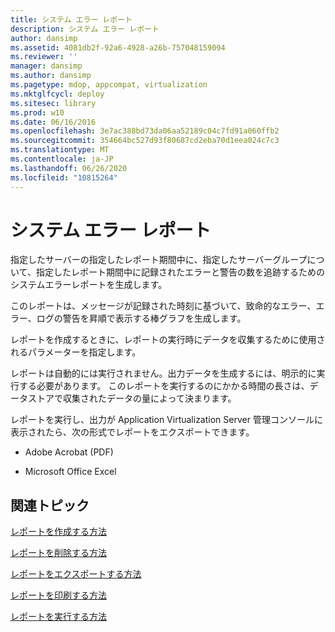 ```yaml
---
title: システム エラー レポート
description: システム エラー レポート
author: dansimp
ms.assetid: 4081db2f-92a6-4928-a26b-757048159094
ms.reviewer: ''
manager: dansimp
ms.author: dansimp
ms.pagetype: mdop, appcompat, virtualization
ms.mktglfcycl: deploy
ms.sitesec: library
ms.prod: w10
ms.date: 06/16/2016
ms.openlocfilehash: 3e7ac388bd73da06aa52189c04c7fd91a060ffb2
ms.sourcegitcommit: 354664bc527d93f80687cd2eba70d1eea024c7c3
ms.translationtype: MT
ms.contentlocale: ja-JP
ms.lasthandoff: 06/26/2020
ms.locfileid: "10815264"
---
```

# システム エラー レポート


指定したサーバーの指定したレポート期間中に、指定したサーバーグループについて、指定したレポート期間中に記録されたエラーと警告の数を追跡するためのシステムエラーレポートを生成します。

このレポートは、メッセージが記録された時刻に基づいて、致命的なエラー、エラー、ログの警告を昇順で表示する棒グラフを生成します。

レポートを作成するときに、レポートの実行時にデータを収集するために使用されるパラメーターを指定します。

レポートは自動的には実行されません。出力データを生成するには、明示的に実行する必要があります。 このレポートを実行するのにかかる時間の長さは、データストアで収集されたデータの量によって決まります。

レポートを実行し、出力が Application Virtualization Server 管理コンソールに表示されたら、次の形式でレポートをエクスポートできます。

-   Adobe Acrobat (PDF)

-   Microsoft Office Excel

## 関連トピック


[レポートを作成する方法](how-to-create-a-reportserver.md)

[レポートを削除する方法](how-to-delete-a-reportserver.md)

[レポートをエクスポートする方法](how-to-export-a-reportserver.md)

[レポートを印刷する方法](how-to-print-a-reportserver.md)

[レポートを実行する方法](how-to-run-a-reportserver.md)

 

 





